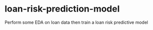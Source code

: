 # loan-risk-prediction-model

Perform some EDA on loan data then train a loan risk predictive model

